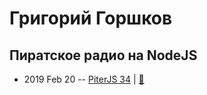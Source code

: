 # Григорий Горшков

## Пиратское радио на NodeJS
- 2019 Feb 20 -- [PiterJS 34](https://www.youtube.com/watch?v=ubMGsDHDshI)  | [:notebook:](https://fs.piterjs.org/events/34/gorshkov.pdf)  
